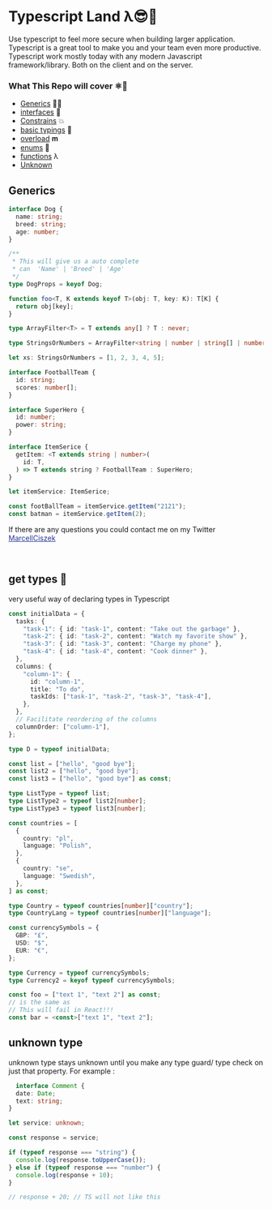 # Typescript Land λ😎🌮

Use typescript to feel more secure when building larger application. Typescript is a great tool to make you and your team even more productive. Typescript work mostly today with any modern Javascript framework/library. Both on the client and on the server.

### What This Repo will cover ⚛️🥕

* [Generics](#generics) 🏋️‍♀️
* [interfaces](#interfaces) 💎
* [Constrains](#constrains) 💥
* [basic typings](#bs) 💈
* [overload](#overload) 𝐦
* [enums](#enum) 🍎
* [functions](#fn) λ
* [Unknown](#unknown)

## Generics <a name = "generics"></a>

``` typescript
interface Dog {
  name: string;
  breed: string;
  age: number;
}

/**
 * This will give us a auto complete
 * can  'Name' | 'Breed' | 'Age'
 */
type DogProps = keyof Dog;

function foo<T, K extends keyof T>(obj: T, key: K): T[K] {
  return obj[key];
}
```

``` ts
type ArrayFilter<T> = T extends any[] ? T : never;

type StringsOrNumbers = ArrayFilter<string | number | string[] | number[]>;

let xs: StringsOrNumbers = [1, 2, 3, 4, 5];

interface FootballTeam {
  id: string;
  scores: number[];
}

interface SuperHero {
  id: number;
  power: string;
}

interface ItemSerice {
  getItem: <T extends string | number>(
    id: T,
  ) => T extends string ? FootballTeam : SuperHero;
}

let itemService: ItemSerice;

const footBallTeam = itemService.getItem("2121");
const batman = itemService.getItem(2);

```

If there are any questions you could contact me on my Twitter <a href="https://twitter.com/CiszekMarcell" style="color: rgba(40, 53, 147, 1)"> MarcellCiszek </a>

<br/>

## get types 🐝

very useful way of declaring types in Typescript

``` ts
const initialData = {
  tasks: {
    "task-1": { id: "task-1", content: "Take out the garbage" },
    "task-2": { id: "task-2", content: "Watch my favorite show" },
    "task-3": { id: "task-3", content: "Charge my phone" },
    "task-4": { id: "task-4", content: "Cook dinner" },
  },
  columns: {
    "column-1": {
      id: "column-1",
      title: "To do",
      taskIds: ["task-1", "task-2", "task-3", "task-4"],
    },
  },
  // Facilitate reordering of the columns
  columnOrder: ["column-1"],
};

type D = typeof initialData;

const list = ["hello", "good bye"];
const list2 = ["hello", "good bye"];
const list3 = ["hello", "good bye"] as const;

type ListType = typeof list;
type ListType2 = typeof list2[number];
type ListType3 = typeof list3[number];

const countries = [
  {
    country: "pl",
    language: "Polish",
  },
  {
    country: "se",
    language: "Swedish",
  },
] as const;

type Country = typeof countries[number]["country"];
type CountryLang = typeof countries[number]["language"];

const currencySymbols = {
  GBP: "£",
  USD: "$",
  EUR: "€",
};

type Currency = typeof currencySymbols;
type Currency2 = keyof typeof currencySymbols;

const foo = ["text 1", "text 2"] as const;
// is the same as
// This will fail in React!!!
const bar = <const>["text 1", "text 2"];
```

## unknown type <a name = "unknown"></a>

unknown type stays unknown until you make any type guard/ type check on just that property.
For example :

``` ts
  interface Comment {
  date: Date;
  text: string;
}

let service: unknown;

const response = service;

if (typeof response === "string") {
  console.log(response.toUpperCase());
} else if (typeof response === "number") {
  console.log(response + 10);
}

// response + 20; // TS will not like this

```
